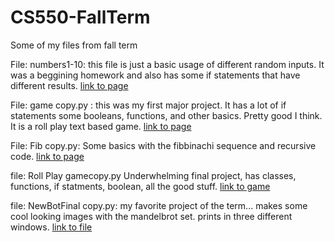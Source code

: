 # CS550-FallTerm
Some of my files from fall term 

File: numbers1-10: this file is just a basic usage of different random inputs. It was a beggining homework and also has some if statements that have different results. [link to page](https://github.com/wwildridge19/CS550-FallTerm/blob/master/number1-10.py)

File: game copy.py : this was my first major project. It has a lot of if statements some booleans, functions, and other basics. Pretty good I think. It is a roll play text based game. [link to page](https://github.com/wwildridge19/CS550-FallTerm/blob/master/game%20copy.py)

File: Fib copy.py: Some basics with the fibbinachi sequence and recursive code. [link to page](https://github.com/wwildridge19/CS550-FallTerm/blob/master/fib%20copy.py) 

file: Roll Play gamecopy.py Underwhelming final project, has classes, functions, if statments, boolean, all the good stuff. [link to game](https://github.com/wwildridge19/CS550-FallTerm/blob/master/Rollplaygame%20copy.py) 

file: NewBotFinal copy.py: my favorite project of the term... makes some cool looking images with the mandelbrot set. prints in three different windows. [link to file](https://github.com/wwildridge19/CS550-FallTerm/blob/master/newbrotfinal%20copy.py)
